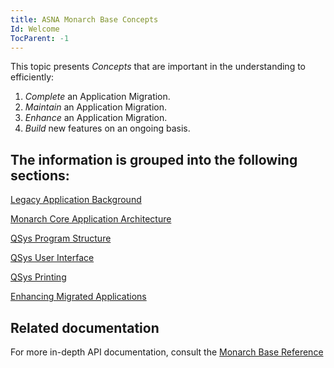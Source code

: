 ```yaml
---
title: ASNA Monarch Base Concepts
Id: Welcome
TocParent: -1
---
```


This topic presents *Concepts* that are important in the understanding to efficiently:

1. *Complete* an Application Migration.
2. *Maintain* an Application Migration.
3. *Enhance* an Application Migration.
4. *Build* new features on an ongoing basis.

## The information is grouped into the following sections:

[Legacy Application Background](/concepts/background/background-overview.html)

[Monarch Core Application Architecture](/concepts/architecture/architecture-overview.html)

[QSys Program Structure](/concepts/program-structure/program-structure-overview.html)

[QSys User Interface](/concepts/user-interface/ui-overview)

[QSys Printing](/concepts/printing/printing_overview.html)

[Enhancing Migrated Applications](/concepts/enhancements/enhancements-overview.html)


## Related documentation
For more in-depth API documentation, consult the [Monarch Base Reference](/reference/reference-overview.html)


